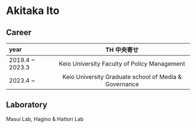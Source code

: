 # Akitaka Ito
## Career
| year | TH 中央寄せ |
| :--- | :---: |
| 2019.4 ~ 2023.3 | Keio University Faculty of Policy Management   |
| 2023.4 ~ |  Keio University Graduate school of Media & Governance | 

## Laboratory
Masui Lab, Hagino & Hattori Lab
<!--
**Aki-Ito/Aki-Ito** is a ✨ _special_ ✨ repository because its `README.md` (this file) appears on your GitHub profile.

Here are some ideas to get you started:

- 🔭 I’m currently working on ...
- 🌱 I’m currently learning ...
- 👯 I’m looking to collaborate on ...
- 🤔 I’m looking for help with ...
- 💬 Ask me about ...
- 📫 How to reach me: ...
- 😄 Pronouns: ...
- ⚡ Fun fact: ...
-->
